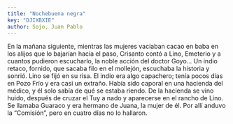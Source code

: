 ```yaml
---
title: "Nochebuena negra"
key: "DJIXBXIE"
author: Sojo, Juan Pablo
---
```

<div data-schema-version="8"><p>En la mañana siguiente, mientras las mujeres vaciaban cacao en baba en los alijos que lo bajarían hacia el paso, Crisanto contó a Lino, Emeterio y a cuantos pudieron escucharlo, la noble acción del doctor Goyo... Un indio retaco, fornido, que sacaba filo en el mollejón, escuchaba la historia y sonrió. Lino se fijó en su risa. El indio era algo capachero; tenía pocos días en Pozo Frío y era casi un extraño. Había sido caporal en una hacienda del médico, y él solo sabía de qué se estaba riendo. De la hacienda se vino huido, después de cruzar el Tuy a nado y aparecerse en el rancho de Lino. Se llamaba Guaraco y era hermano de Juana, la mujer de él. Por allí anduvo la “Comisión”, pero en cuatro días no lo hallaron.</p> </div>